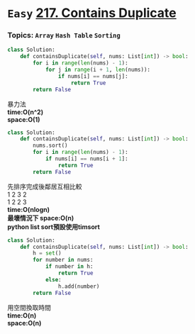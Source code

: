 # `Easy` [217. Contains Duplicate](https://leetcode.com/problems/contains-duplicate/description/)
### Topics: `Array` `Hash Table` `Sorting`
```python
class Solution:
    def containsDuplicate(self, nums: List[int]) -> bool:
        for i in range(len(nums) - 1):
            for j in range(i + 1, len(nums)):
                if nums[i] == nums[j]:
                    return True
        return False
```
暴力法\
**time:O(n^2)\
space:O(1)**
```python
class Solution:
    def containsDuplicate(self, nums: List[int]) -> bool:
        nums.sort()
        for i in range(len(nums) - 1):
            if nums[i] == nums[i + 1]:
                return True
        return False
```
先排序完成後鄰居互相比較\
1 2 3 2\
1 2 2 3\
**time:O(nlogn)\
最壞情況下 space:O(n)\
python list sort預設使用timsort**
```python
class Solution:
    def containsDuplicate(self, nums: List[int]) -> bool:
        h = set()
        for number in nums:
            if number in h:
                return True
            else:
                h.add(number)
        return False
```
用空間換取時間\
**time:O(n)\
space:O(n)**
